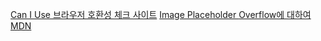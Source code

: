 [Can I Use 브라우저 호환성 체크 사이트](https://caniuse.com/?search=box-shadow)
[Image Placeholder ](https://placehold.co/)
[Overflow에 대하여 MDN](https://developer.mozilla.org/ko/docs/Web/CSS/overflow)
